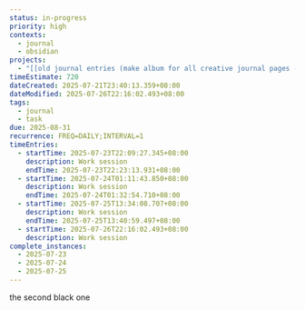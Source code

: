 ```yaml
---
status: in-progress
priority: high
contexts:
  - journal
  - obsidian
projects:
  - "[[old journal entries (make album for all creative journal pages - INCLUDE ALL PAGES)]]"
timeEstimate: 720
dateCreated: 2025-07-21T23:40:13.359+08:00
dateModified: 2025-07-26T22:16:02.493+08:00
tags:
  - journal
  - task
due: 2025-08-31
recurrence: FREQ=DAILY;INTERVAL=1
timeEntries:
  - startTime: 2025-07-23T22:09:27.345+08:00
    description: Work session
    endTime: 2025-07-23T22:23:13.931+08:00
  - startTime: 2025-07-24T01:11:43.850+08:00
    description: Work session
    endTime: 2025-07-24T01:32:54.710+08:00
  - startTime: 2025-07-25T13:34:08.707+08:00
    description: Work session
    endTime: 2025-07-25T13:40:59.497+08:00
  - startTime: 2025-07-26T22:16:02.493+08:00
    description: Work session
complete_instances:
  - 2025-07-23
  - 2025-07-24
  - 2025-07-25
---
```


the second black one

